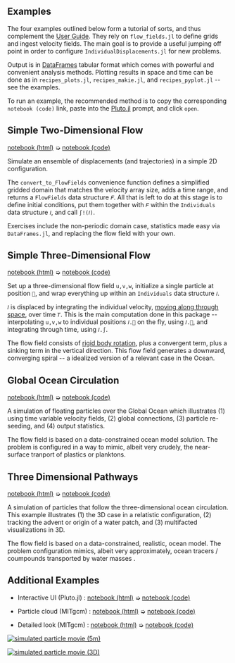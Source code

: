 
## Examples

The four examples outlined below form a tutorial of sorts, and thus complement the [User Guide](@ref). They rely on `flow_fields.jl` to define grids and ingest velocity fields. The main goal is to provide a useful jumping off point in order to configure `IndividualDisplacements.jl` for new problems.

Output is in [DataFrames](https://juliadata.github.io/DataFrames.jl/latest/) tabular format which comes with powerful and convenient analysis methods. Plotting results in space and time can be done as in `recipes_plots.jl`, `recipes_makie.jl`, and `recipes_pyplot.jl` -- see the examples.

To run an example, the recommended method is to copy the corresponding `notebook (code)` link, paste into the [Pluto.jl](https://github.com/fonsp/Pluto.jl/wiki/🔎-Basic-Commands-in-Pluto) prompt, and click `open`.

## Simple Two-Dimensional Flow

[notebook (html)](random_flow_field.html) ➭ [notebook (code)](https://github.com/JuliaClimate/IndividualDisplacements.jl/blob/master/examples/basics/random_flow_field.jl)

Simulate an ensemble of displacements (and trajectories) in a simple 2D configuration. 

The `convert_to_FlowFields` convenience function defines a simplified gridded domain that matches the velocity array size, adds a time range, and returns a `FlowFields`
data structure `𝐹`. 
All that is left to do at this stage is to define initial conditions, put them together with `𝐹` within the `Individuals` data structure `𝐼`, and call `∫!(𝐼)`.

Exercises include the non-periodic domain case, statistics made easy via `DataFrames.jl`, and replacing the flow field with your own.

## Simple Three-Dimensional Flow

[notebook (html)](solid_body_rotation.html) ➭ [notebook (code)](https://github.com/JuliaClimate/IndividualDisplacements.jl/blob/master/examples/basics/solid_body_rotation.jl)

Set up a three-dimensional flow field `u,v,w`, initialize a single particle at position `📌`, and wrap everything up within an `Individuals` data structure `𝐼`.

`𝐼` is displaced by integrating the individual velocity, [moving along through space](https://en.wikipedia.org/wiki/Lagrangian_and_Eulerian_specification_of_the_flow_field), over time `𝑇`.  This is the main computation done in this package -- interpolating `u,v,w` to individual positions `𝐼.📌` on the fly, using `𝐼.🚄`, and integrating through time, using `𝐼.∫`.

The flow field consists of [rigid body rotation](https://en.wikipedia.org/wiki/Rigid_body), plus a convergent term, plus a sinking term in the vertical direction. This flow field generates a downward, converging spiral -- a idealized version of a relevant case in the Ocean.

## Global Ocean Circulation

[notebook (html)](global_ocean_circulation.html) ➭ [notebook (code)](https://github.com/JuliaClimate/IndividualDisplacements.jl/blob/master/examples/worldwide/global_ocean_circulation.jl)

A simulation of floating particles over the Global Ocean which illustrates (1) using time variable velocity fields, (2) global connections, (3) particle re-seeding, and (4) output statistics. 

The flow field is based on a data-constrained ocean model solution. The problem is configured in a way to mimic, albeit very crudely, the near-surface tranport of plastics or planktons.

## Three Dimensional Pathways

[notebook (html)](three_dimensional_ocean.html) ➭ [notebook (code)](https://github.com/JuliaClimate/IndividualDisplacements.jl/blob/master/examples/worldwide/three_dimensional_ocean.jl)

A simulation of particles that follow the three-dimensional ocean circulation. This example illustrates (1) the 3D case in a relatistic configuration, (2) tracking the advent or origin of a water patch, and (3) multifacted visualizations in 3D.

The flow field is based on a data-constrained, realistic, ocean model. The problem configuration mimics, albeit very approximately, ocean tracers / coumpounds transported by water masses .

## Additional Examples

- Interactive UI (Pluto.jl) : [notebook (html)](interactive_UI.html) ➭ [notebook (code)](https://github.com/JuliaClimate/IndividualDisplacements.jl/blob/master/examples/worldwide/interactive_UI.jl)

- Particle cloud (MITgcm) : [notebook (html)](../particle_cloud/index.html) ➭ [notebook (code)](https://github.com/JuliaClimate/IndividualDisplacements.jl/blob/master/examples/basics/particle_cloud.jl)

- Detailed look (MITgcm) : [notebook (html)](../detailed_look/index.html) ➭ [notebook (code)](https://github.com/JuliaClimate/IndividualDisplacements.jl/blob/master/examples/basics/detailed_look.jl)

[![simulated particle movie (5m)](https://user-images.githubusercontent.com/20276764/84766999-b801ad80-af9f-11ea-922a-610ad8a257dc.png)](https://youtu.be/W5DNqJG9jt0)

[![simulated particle movie (3D)](https://user-images.githubusercontent.com/20276764/94491485-595ee900-01b6-11eb-95e6-c2cacb812f46.png)](https://youtu.be/twAAE_WUs_g)
